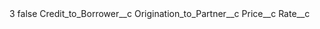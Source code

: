 <?xml version="1.0" encoding="UTF-8"?>
<CustomMetadata xmlns="http://soap.sforce.com/2006/04/metadata" xmlns:xsi="http://www.w3.org/2001/XMLSchema-instance">
    <label>3</label>
    <protected>false</protected>
    <values>
        <field>Credit_to_Borrower__c</field>
        <value xsi:nil="true"/>
    </values>
    <values>
        <field>Origination_to_Partner__c</field>
        <value xsi:nil="true"/>
    </values>
    <values>
        <field>Price__c</field>
        <value xsi:nil="true"/>
    </values>
    <values>
        <field>Rate__c</field>
        <value xsi:nil="true"/>
    </values>
</CustomMetadata>
